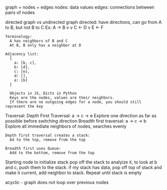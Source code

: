 graph = nodes + edges
        nodes: data values
        edges: connections between pairs of nodes

directed graph vs undirected graph
  directed: have directions, can go from A to B, but not B to C
    Ex:     A -> B
            v    v
            C <- D
            v
            E <- F

    Terminology: 
      A has neighbors of B and C
      At B, B only has a neighbor at D

    Adjacency list:
      {
        a: [b, c],
        b: [d],
        c: [e],
        d: [],
        e: [b]
      }

      Objects in JS, Dicts in Python
      Keys are the nodes, values are their neighbors.
      If there are no outgoing edges for a node, you should still represent the key

  Traversal: 
    Depth First Traversal: a -> c -> e
      Explore one direction as far as possible before switching direction
    Breadth first traversal: a -> c -> b
      Explore all immediate neighbors of nodes, searches evenly
    
    Depth first traversal creates a stack:
      Ad to the top, remove from the top
    
    Breadth first uses Queue:
      Add to the bottom, remove from the top


Starting node to initialize stack
pop off the stack to analyize it, to look at b and c, push them to the stack. 
if my stack has data, pop off top of stack and make it current, add neighbor to stack.
Repeat until stack is empty

acyclic - graph does not loop over previous nodes